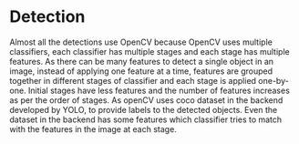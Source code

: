 # Detection

Almost all the detections use OpenCV because OpenCV uses multiple classifiers, each classifier has multiple stages and each stage has multiple features.
As there can be many features to detect a single object in an image, instead of applying one feature at a time, features are grouped together in different stages of classifier and each stage is applied one-by-one.
Initial stages have less features and the number of features increases as per the order of stages.
As openCV uses coco dataset in the backend developed by YOLO, to provide labels to the detected objects. Even the dataset in the backend has some features which classifier tries to match with the features in the image at each stage.
